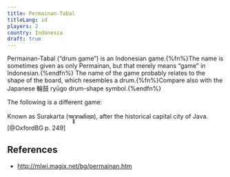```yaml
---
title: Permainan-Tabal
titleLang: id
players: 2
country: Indonesia
draft: true
---
```


<p class="lead">
<span lang="id" class="aka noun">Permainan-Tabal</span> (“drum game”) is an Indonesian game.{%fn%}The name is sometimes given as only <span lang="id" class="aka noun">Permainan</span>, but that merely means “game” in Indonesian.{%endfn%} The name of the game probably relates to the shape of the board, which resembles a drum.{%fn%}Compare also with the Japanese <span lang="ja">輪鼓</span> <span lang="ja-Latn">ryūgo</span> drum-shape symbol.{%endfn%}
</p>


The following is a different game:

Known as <span lang="jav-Latn" class="aka noun">Surakarta</span> (<span lang="jav" class="aka noun">ꦯꦸꦫꦏꦂꦠ</span>), after the historical capital city of Java.[@OxfordBG p. 249]

## References

* http://mlwi.magix.net/bg/permainan.htm
